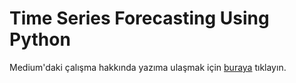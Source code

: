 # Time Series Forecasting Using Python
Medium'daki çalışma hakkında yazıma ulaşmak için [buraya](https://medium.com/@mervegunak/python-ile-zaman-serileri-tahmin-y%C3%B6ntemleri-4eeb784d4562) tıklayın.
